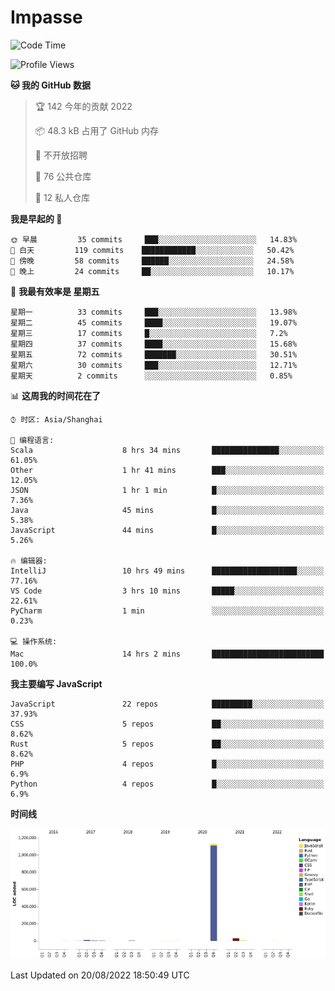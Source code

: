 # Impasse

<!--START_SECTION:waka-->
![Code Time](http://img.shields.io/badge/Code%20Time-1%2C496%20hrs%2014%20mins-blue)

![Profile Views](http://img.shields.io/badge/%E4%B8%AA%E4%BA%BA%E5%B0%81%E9%9D%A2%E8%A7%82%E7%9C%8B%E6%AC%A1%E6%95%B0-0-blue)

**🐱 我的 GitHub 数据** 

> 🏆 142 今年的贡献 2022
 > 
> 📦 48.3 kB 占用了 GitHub 内存 
 > 
> 🚫 不开放招聘
 > 
> 📜 76 公共仓库 
 > 
> 🔑 12 私人仓库  
 > 
**我是早起的 🐤** 

```text
🌞 早晨         35 commits     ███░░░░░░░░░░░░░░░░░░░░░░   14.83% 
🌆 白天         119 commits    ████████████░░░░░░░░░░░░░   50.42% 
🌃 傍晚         58 commits     ██████░░░░░░░░░░░░░░░░░░░   24.58% 
🌙 晚上         24 commits     ██░░░░░░░░░░░░░░░░░░░░░░░   10.17%

```
📅 **我最有效率是 星期五** 

```text
星期一          33 commits     ███░░░░░░░░░░░░░░░░░░░░░░   13.98% 
星期二          45 commits     ████░░░░░░░░░░░░░░░░░░░░░   19.07% 
星期三          17 commits     █░░░░░░░░░░░░░░░░░░░░░░░░   7.2% 
星期四          37 commits     ████░░░░░░░░░░░░░░░░░░░░░   15.68% 
星期五          72 commits     ███████░░░░░░░░░░░░░░░░░░   30.51% 
星期六          30 commits     ███░░░░░░░░░░░░░░░░░░░░░░   12.71% 
星期天          2 commits      ░░░░░░░░░░░░░░░░░░░░░░░░░   0.85%

```


📊 **这周我的时间花在了** 

```text
⌚︎ 时区: Asia/Shanghai

💬 编程语言: 
Scala                    8 hrs 34 mins       ███████████████░░░░░░░░░░   61.05% 
Other                    1 hr 41 mins        ███░░░░░░░░░░░░░░░░░░░░░░   12.05% 
JSON                     1 hr 1 min          █░░░░░░░░░░░░░░░░░░░░░░░░   7.36% 
Java                     45 mins             █░░░░░░░░░░░░░░░░░░░░░░░░   5.38% 
JavaScript               44 mins             █░░░░░░░░░░░░░░░░░░░░░░░░   5.26%

🔥 编辑器: 
IntelliJ                 10 hrs 49 mins      ███████████████████░░░░░░   77.16% 
VS Code                  3 hrs 10 mins       █████░░░░░░░░░░░░░░░░░░░░   22.61% 
PyCharm                  1 min               ░░░░░░░░░░░░░░░░░░░░░░░░░   0.23%

💻 操作系统: 
Mac                      14 hrs 2 mins       █████████████████████████   100.0%

```

**我主要编写 JavaScript** 

```text
JavaScript               22 repos            █████████░░░░░░░░░░░░░░░░   37.93% 
CSS                      5 repos             ██░░░░░░░░░░░░░░░░░░░░░░░   8.62% 
Rust                     5 repos             ██░░░░░░░░░░░░░░░░░░░░░░░   8.62% 
PHP                      4 repos             █░░░░░░░░░░░░░░░░░░░░░░░░   6.9% 
Python                   4 repos             █░░░░░░░░░░░░░░░░░░░░░░░░   6.9%

```


**时间线**

![Chart not found](https://raw.githubusercontent.com/impasse/impasse/master/charts/bar_graph.png) 


 Last Updated on 20/08/2022 18:50:49 UTC
<!--END_SECTION:waka-->
